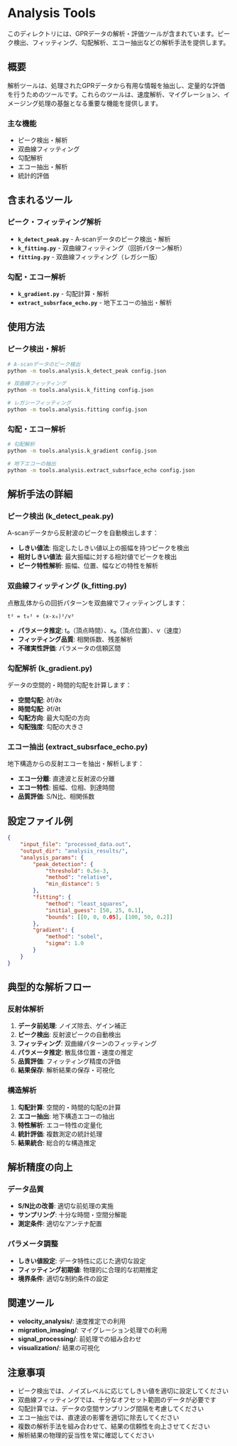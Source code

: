 # Analysis Tools

このディレクトリには、GPRデータの解析・評価ツールが含まれています。ピーク検出、フィッティング、勾配解析、エコー抽出などの解析手法を提供します。

## 概要

解析ツールは、処理されたGPRデータから有用な情報を抽出し、定量的な評価を行うためのツールです。これらのツールは、速度解析、マイグレーション、イメージング処理の基盤となる重要な機能を提供します。

### 主な機能
- ピーク検出・解析
- 双曲線フィッティング
- 勾配解析
- エコー抽出・解析
- 統計的評価

## 含まれるツール

### ピーク・フィッティング解析
- **`k_detect_peak.py`** - A-scanデータのピーク検出・解析
- **`k_fitting.py`** - 双曲線フィッティング（回折パターン解析）
- **`fitting.py`** - 双曲線フィッティング（レガシー版）

### 勾配・エコー解析
- **`k_gradient.py`** - 勾配計算・解析
- **`extract_subsrface_echo.py`** - 地下エコーの抽出・解析

## 使用方法

### ピーク検出・解析
```bash
# A-scanデータのピーク検出
python -m tools.analysis.k_detect_peak config.json

# 双曲線フィッティング
python -m tools.analysis.k_fitting config.json

# レガシーフィッティング
python -m tools.analysis.fitting config.json
```

### 勾配・エコー解析
```bash
# 勾配解析
python -m tools.analysis.k_gradient config.json

# 地下エコーの抽出
python -m tools.analysis.extract_subsrface_echo config.json
```

## 解析手法の詳細

### ピーク検出 (k_detect_peak.py)
A-scanデータから反射波のピークを自動検出します：

- **しきい値法**: 指定したしきい値以上の振幅を持つピークを検出
- **相対しきい値法**: 最大振幅に対する相対値でピークを検出
- **ピーク特性解析**: 振幅、位置、幅などの特性を解析

### 双曲線フィッティング (k_fitting.py)
点散乱体からの回折パターンを双曲線でフィッティングします：

```
t² = t₀² + (x-x₀)²/v²
```

- **パラメータ推定**: t₀（頂点時間）、x₀（頂点位置）、v（速度）
- **フィッティング品質**: 相関係数、残差解析
- **不確実性評価**: パラメータの信頼区間

### 勾配解析 (k_gradient.py)
データの空間的・時間的勾配を計算します：

- **空間勾配**: ∂f/∂x
- **時間勾配**: ∂f/∂t
- **勾配方向**: 最大勾配の方向
- **勾配強度**: 勾配の大きさ

### エコー抽出 (extract_subsrface_echo.py)
地下構造からの反射エコーを抽出・解析します：

- **エコー分離**: 直達波と反射波の分離
- **エコー特性**: 振幅、位相、到達時間
- **品質評価**: S/N比、相関係数

## 設定ファイル例

```json
{
    "input_file": "processed_data.out",
    "output_dir": "analysis_results/",
    "analysis_params": {
        "peak_detection": {
            "threshold": 0.5e-3,
            "method": "relative",
            "min_distance": 5
        },
        "fitting": {
            "method": "least_squares",
            "initial_guess": [50, 25, 0.1],
            "bounds": [[0, 0, 0.05], [100, 50, 0.2]]
        },
        "gradient": {
            "method": "sobel",
            "sigma": 1.0
        }
    }
}
```

## 典型的な解析フロー

### 反射体解析
1. **データ前処理**: ノイズ除去、ゲイン補正
2. **ピーク検出**: 反射波ピークの自動検出
3. **フィッティング**: 双曲線パターンのフィッティング
4. **パラメータ推定**: 散乱体位置・速度の推定
5. **品質評価**: フィッティング精度の評価
6. **結果保存**: 解析結果の保存・可視化

### 構造解析
1. **勾配計算**: 空間的・時間的勾配の計算
2. **エコー抽出**: 地下構造エコーの抽出
3. **特性解析**: エコー特性の定量化
4. **統計評価**: 複数測定の統計処理
5. **結果統合**: 総合的な構造推定

## 解析精度の向上

### データ品質
- **S/N比の改善**: 適切な前処理の実施
- **サンプリング**: 十分な時間・空間分解能
- **測定条件**: 適切なアンテナ配置

### パラメータ調整
- **しきい値設定**: データ特性に応じた適切な設定
- **フィッティング初期値**: 物理的に合理的な初期推定
- **境界条件**: 適切な制約条件の設定

## 関連ツール

- **velocity_analysis/**: 速度推定での利用
- **migration_imaging/**: マイグレーション処理での利用
- **signal_processing/**: 前処理での組み合わせ
- **visualization/**: 結果の可視化

## 注意事項

- ピーク検出では、ノイズレベルに応じてしきい値を適切に設定してください
- 双曲線フィッティングでは、十分なオフセット範囲のデータが必要です
- 勾配計算では、データの空間サンプリング間隔を考慮してください
- エコー抽出では、直達波の影響を適切に除去してください
- 複数の解析手法を組み合わせて、結果の信頼性を向上させてください
- 解析結果の物理的妥当性を常に確認してください